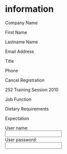 <h1>information</h1>

<p>Company Name</p>
<p>First Name</p>
<p>Lastname Name</p>
<p>Email Address</p>
<p>Title</p>
<p>Phone</p>
<p>Cancel Registration</p>
<p>252 Training Session 2010</p>
<p>Job Function</p>
<p>Dietary Requirements</p>
<p>Expectation</p>

<form>
  User name:<br>
  <input type="text" name="username"><br>
  User password:<br>
  <input type="password" name="psw">
</form>
